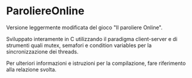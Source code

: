 # ParoliereOnline
Versione leggermente modificata del gioco "Il paroliere Online".

Sviluppato interamente in C utilizzando il paradigma client-server e di strumenti quali mutex, semafori e condition variables per la sincronizzazione dei threads.

Per ulteriori informazioni e istruzioni per la compilazione, fare riferimento alla relazione svolta.
